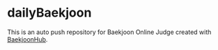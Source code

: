 # dailyBaekjoon
This is an auto push repository for Baekjoon Online Judge created with [BaekjoonHub](https://github.com/BaekjoonHub/BaekjoonHub).
